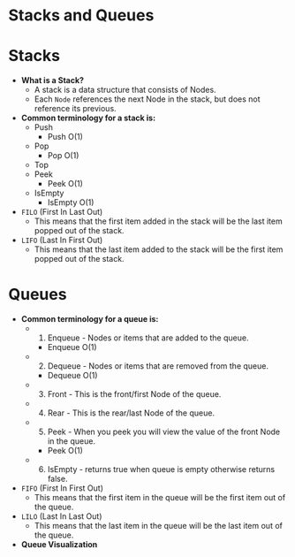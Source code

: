 # Stacks and Queues
# Stacks 
  - **What is a Stack?**
     - A stack is a data structure that consists of Nodes. 
     - Each `Node` references the next Node in the stack, but does not reference its previous.
  - **Common terminology for a stack is:**
    - Push
      - Push O(1)
    - Pop  
       - Pop O(1)
    - Top 
    - Peek
      - Peek O(1) 
    - IsEmpty
      - IsEmpty O(1)
  - `FILO` (First In Last Out)
    - This means that the first item added in the stack will be the last item popped out of the stack.
  - `LIFO` (Last In First Out)
    - This means that the last item added to the stack will be the first item popped out of the stack.
  
# Queues
  - **Common terminology for a queue is:**
    - 1. Enqueue - Nodes or items that are added to the queue.
      - Enqueue O(1)
    - 2. Dequeue - Nodes or items that are removed from the queue.
      - Dequeue O(1) 
    - 3. Front - This is the front/first Node of the queue.
    - 4. Rear - This is the rear/last Node of the queue.
    - 5. Peek - When you peek you will view the value of the front Node in the queue.
      - Peek O(1)
    - 6. IsEmpty - returns true when queue is empty otherwise returns false.
  - `FIFO` (First In First Out)
    - This means that the first item in the queue will be the first item out of the queue.
  - `LILO` (Last In Last Out)
    - This means that the last item in the queue will be the last item out of the queue.
  - **Queue Visualization**